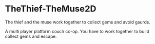# TheThief-TheMuse2D
The thief and the muse work together to collect gems and avoid gaurds.

A multi player platform couch co-op. You have to work together to build collect gems and escape.


